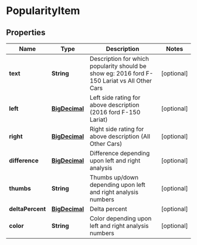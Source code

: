 
# PopularityItem

## Properties
Name | Type | Description | Notes
------------ | ------------- | ------------- | -------------
**text** | **String** | Description for which popularity should be show eg: 2016 ford F-150 Lariat vs All Other Cars |  [optional]
**left** | [**BigDecimal**](BigDecimal.md) | Left side rating for above description (2016 ford F-150 Lariat) |  [optional]
**right** | [**BigDecimal**](BigDecimal.md) | Right side rating for above description (All Other Cars) |  [optional]
**difference** | [**BigDecimal**](BigDecimal.md) | Difference depending upon left and right analysis |  [optional]
**thumbs** | **String** | Thumbs up/down depending upon left and right analysis numbers |  [optional]
**deltaPercent** | [**BigDecimal**](BigDecimal.md) | Delta percent |  [optional]
**color** | **String** | Color depending upon left and right analysis numbers |  [optional]



